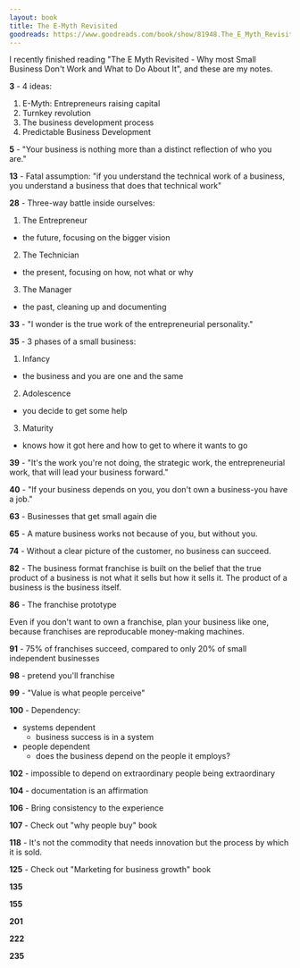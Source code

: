 ```yaml
---
layout: book
title: The E-Myth Revisited
goodreads: https://www.goodreads.com/book/show/81948.The_E_Myth_Revisited
---
```


I recently finished reading "The E Myth Revisited - Why most Small
Business Don't Work and What to Do About It", and these are my notes.

**3** - 4 ideas:

1. E-Myth: Entrepreneurs raising capital
2. Turnkey revolution
3. The business development process
4. Predictable Business Development

**5** - "Your business is nothing more than a distinct reflection of who you are."

**13** - Fatal assumption: "if you understand the technical work of a business,
you understand a business that does that technical work"

**28** - Three-way battle inside ourselves:

1. The Entrepreneur
  - the future, focusing on the bigger vision
2. The Technician
  - the present, focusing on how, not what or why
3. The Manager
  - the past, cleaning up and documenting

**33** - "I wonder is the true work of the entrepreneurial personality."

**35** - 3 phases of a small business:

1. Infancy
  - the business and you are one and the same
2. Adolescence
  - you decide to get some help
3. Maturity
  - knows how it got here and how to get to where it wants to go

**39** - "It's the work you're not doing, the strategic work, the 
entrepreneurial work, that will lead your business forward."

**40** - "If your business depends on you, you don't own a business-you have a job."

**63** - Businesses that get small again die

**65** - A mature business works not because of you, but without you.

**74** - Without a clear picture of the customer, no business can succeed.

**82** - The business format franchise is built on the belief that the true product
of a business is not what it sells but how it sells it. The product of a business
is the business itself.

**86** - The franchise prototype

Even if you don't want to own a franchise, plan your business like one, because
franchises are reproducable money-making machines.

**91** - 75% of franchises succeed, compared to only 20% of small independent businesses

**98** - pretend you'll franchise

**99** - "Value is what people perceive"

**100** - Dependency:

- systems dependent
  - business success is in a system
- people dependent
  - does the business depend on the people it employs?

**102** - impossible to depend on extraordinary people being extraordinary

**104** - documentation is an affirmation

**106** - Bring consistency to the experience

**107** - Check out "why people buy" book

**118** - It's not the commodity that needs innovation but the process by
which it is sold.

**125** - Check out "Marketing for business growth" book

**135**

**155**

**201**

**222**

**235**
